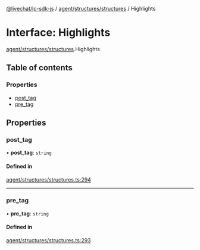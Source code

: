 [@livechat/lc-sdk-js](../README.md) / [agent/structures/structures](../modules/agent_structures_structures.md) / Highlights

# Interface: Highlights

[agent/structures/structures](../modules/agent_structures_structures.md).Highlights

## Table of contents

### Properties

- [post\_tag](agent_structures_structures.Highlights.md#post_tag)
- [pre\_tag](agent_structures_structures.Highlights.md#pre_tag)

## Properties

### post\_tag

• **post\_tag**: `string`

#### Defined in

[agent/structures/structures.ts:294](https://github.com/livechat/lc-sdk-js/blob/a63b0a6/src/agent/structures/structures.ts#L294)

___

### pre\_tag

• **pre\_tag**: `string`

#### Defined in

[agent/structures/structures.ts:293](https://github.com/livechat/lc-sdk-js/blob/a63b0a6/src/agent/structures/structures.ts#L293)
